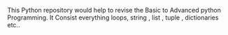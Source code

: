 This Python repository would help to revise the Basic to Advanced python Programming. It Consist everything loops, string , list , tuple , dictionaries etc..
